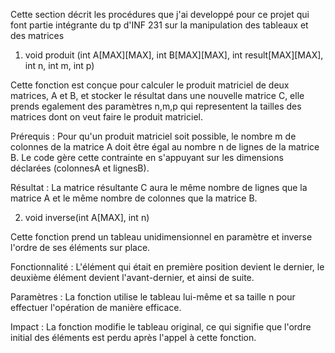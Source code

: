 Cette section décrit les procédures que j'ai developpé pour ce projet qui font partie intégrante du tp d'INF 231 sur la manipulation des tableaux et des matrices

1. void produit (int A[MAX][MAX], int B[MAX][MAX], int result[MAX][MAX], int n, int m, int p)

Cette fonction est conçue pour calculer le produit matriciel de deux matrices, A et B, et stocker le résultat dans une nouvelle matrice C, elle prends egalement des paramètres n,m,p qui representent la tailles des matrices dont on veut faire le produit matriciel.

Prérequis : Pour qu'un produit matriciel soit possible, le nombre m de colonnes de la matrice A doit être égal au nombre n de lignes de la matrice B. Le code gère cette contrainte en s'appuyant sur les dimensions déclarées (colonnesA et lignesB).

Résultat : La matrice résultante C aura le même nombre de lignes que la matrice A et le même nombre de colonnes que la matrice B.



2. void inverse(int A[MAX], int n)

Cette fonction prend un tableau unidimensionnel en paramètre et inverse l'ordre de ses éléments sur place.

Fonctionnalité : L'élément qui était en première position devient le dernier, le deuxième élément devient l'avant-dernier, et ainsi de suite.

Paramètres : La fonction utilise le tableau lui-même et sa taille n pour effectuer l'opération de manière efficace.

Impact : La fonction modifie le tableau original, ce qui signifie que l'ordre initial des éléments est perdu après l'appel à cette fonction.
